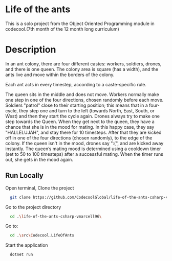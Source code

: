 
# Life of the ants

This is a solo project from the Object Oriented Programming module in codecool.(7th month of the 12 month long curriculum)

# Description

In an ant colony, there are four different castes: workers, soldiers, drones, and there is one queen. The colony area is square (has a width), and the ants live and move within the borders of the colony.

Each ant acts in every timestep, according to a caste-specific rule.

The queen sits in the middle and does not move.
Workers normally make one step in one of the four directions, chosen randomly before each move.
Soldiers "patrol" close to their starting position; this means that in a four-cycle, they step one and turn to the left (towards North, East, South, or West) and then they start the cycle again.
Drones always try to make one step towards the Queen. When they get next to the queen, they have a chance that she is in the mood for mating. In this happy case, they say "HALLELUJAH", and stay there for 10 timesteps. After that they are kicked off in one of the four directions (chosen randomly), to the edge of the colony. If the queen isn't in the mood, drones say ":(", and are kicked away instantly.
The queen’s mating mood is determined using a cooldown timer (set to 50 to 100 timesteps) after a successful mating. When the timer runs out, she gets in the mood again.




## Run Locally

Open terminal, 
Clone the project

```bash
  git clone https://github.com/CodecoolGlobal/life-of-the-ants-csharp-vmarcell96
```

Go to the project directory

```bash
  cd .\life-of-the-ants-csharp-vmarcell96\
```

Go to:

```bash
  cd .\src\Codecool.LifeOfAnts
```

Start the application

```bash
  dotnet run
```

